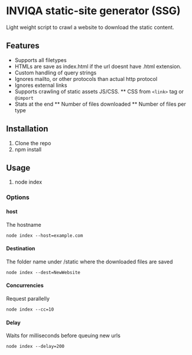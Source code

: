 # INVIQA static-site generator (SSG)

Light weight script to crawl a website to download the static content.

## Features
* Supports all filetypes
* HTMLs are save as index.html if the url doesnt have .html extension.
* Custom handling of query strings
* Ignores mailto, or other protocols than actual http protocol
* Ignores external links
* Supports crawling of static assets JS/CSS.
** CSS from `<link>` tag or `@import`
* Stats at the end
** Number of files downloaded
** Number of files per type


## Installation

1. Clone the repo
2. npm install

## Usage

1. node index <options>

### Options

#### host

The hostname
```
node index --host=example.com
```

#### Destination

The folder name under /static where the downloaded files are saved
```
node index --dest=NewWebsite
```

#### Concurrencies

Request parallelly
```
node index --cc=10
```

#### Delay

Waits for milliseconds before queuing new urls
```
node index --delay=200
```
